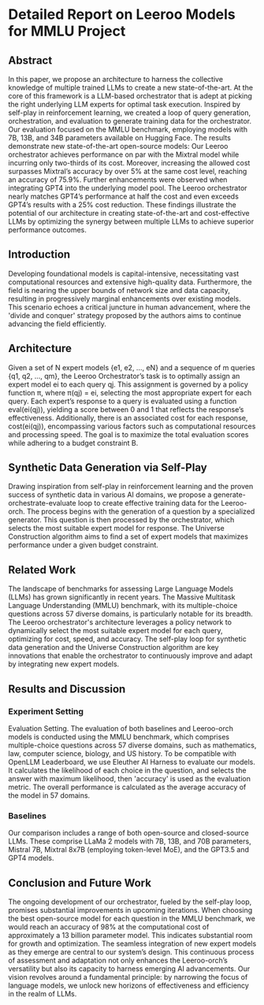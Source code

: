 # Detailed Report on Leeroo Models for MMLU Project

## Abstract
In this paper, we propose an architecture to harness the collective knowledge of multiple trained LLMs to create a new state-of-the-art. At the core of this framework is a LLM-based orchestrator that is adept at picking the right underlying LLM experts for optimal task execution. Inspired by self-play in reinforcement learning, we created a loop of query generation, orchestration, and evaluation to generate training data for the orchestrator. Our evaluation focused on the MMLU benchmark, employing models with 7B, 13B, and 34B parameters available on Hugging Face. The results demonstrate new state-of-the-art open-source models: Our Leeroo orchestrator achieves performance on par with the Mixtral model while incurring only two-thirds of its cost. Moreover, increasing the allowed cost surpasses Mixtral’s accuracy by over 5% at the same cost level, reaching an accuracy of 75.9%. Further enhancements were observed when integrating GPT4 into the underlying model pool. The Leeroo orchestrator nearly matches GPT4’s performance at half the cost and even exceeds GPT4’s results with a 25% cost reduction. These findings illustrate the potential of our architecture in creating state-of-the-art and cost-effective LLMs by optimizing the synergy between multiple LLMs to achieve superior performance outcomes.

## Introduction
Developing foundational models is capital-intensive, necessitating vast computational resources and extensive high-quality data. Furthermore, the field is nearing the upper bounds of network size and data capacity, resulting in progressively marginal enhancements over existing models. This scenario echoes a critical juncture in human advancement, where the 'divide and conquer' strategy proposed by the authors aims to continue advancing the field efficiently.

## Architecture
Given a set of N expert models {e1, e2, ..., eN} and a sequence of m queries {q1, q2, ..., qm}, the Leeroo Orchestrator’s task is to optimally assign an expert model ei to each query qj. This assignment is governed by a policy function π, where π(qj) = ei, selecting the most appropriate expert for each query. Each expert’s response to a query is evaluated using a function eval(ei(qj)), yielding a score between 0 and 1 that reflects the response’s effectiveness. Additionally, there is an associated cost for each response, cost(ei(qj)), encompassing various factors such as computational resources and processing speed. The goal is to maximize the total evaluation scores while adhering to a budget constraint B.

## Synthetic Data Generation via Self-Play
Drawing inspiration from self-play in reinforcement learning and the proven success of synthetic data in various AI domains, we propose a generate-orchestrate-evaluate loop to create effective training data for the Leeroo-orch. The process begins with the generation of a question by a specialized generator. This question is then processed by the orchestrator, which selects the most suitable expert model for response. The Universe Construction algorithm aims to find a set of expert models that maximizes performance under a given budget constraint.

## Related Work
The landscape of benchmarks for assessing Large Language Models (LLMs) has grown significantly in recent years. The Massive Multitask Language Understanding (MMLU) benchmark, with its multiple-choice questions across 57 diverse domains, is particularly notable for its breadth. The Leeroo orchestrator's architecture leverages a policy network to dynamically select the most suitable expert model for each query, optimizing for cost, speed, and accuracy. The self-play loop for synthetic data generation and the Universe Construction algorithm are key innovations that enable the orchestrator to continuously improve and adapt by integrating new expert models.

## Results and Discussion
### Experiment Setting
Evaluation Setting. The evaluation of both baselines and Leeroo-orch models is conducted using the MMLU benchmark, which comprises multiple-choice questions across 57 diverse domains, such as mathematics, law, computer science, biology, and US history. To be compatible with OpenLLM Leaderboard, we use Eleuther AI Harness to evaluate our models. It calculates the likelihood of each choice in the question, and selects the answer with maximum likelihood, then 'accuracy' is used as the evaluation metric. The overall performance is calculated as the average accuracy of the model in 57 domains.

### Baselines
Our comparison includes a range of both open-source and closed-source LLMs. These comprise LLaMa 2 models with 7B, 13B, and 70B parameters, Mistral 7B, Mixtral 8x7B (employing token-level MoE), and the GPT3.5 and GPT4 models.

## Conclusion and Future Work
The ongoing development of our orchestrator, fueled by the self-play loop, promises substantial improvements in upcoming iterations. When choosing the best open-source model for each question in the MMLU benchmark, we would reach an accuracy of 98% at the computational cost of approximately a 13 billion parameter model. This indicates substantial room for growth and optimization. The seamless integration of new expert models as they emerge are central to our system’s design. This continuous process of assessment and adaptation not only enhances the Leeroo-orch’s versatility but also its capacity to harness emerging AI advancements. Our vision revolves around a fundamental principle: by narrowing the focus of language models, we unlock new horizons of effectiveness and efficiency in the realm of LLMs.

